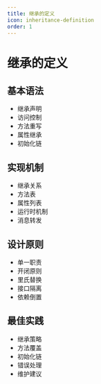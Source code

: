 ```yaml
---
title: 继承的定义
icon: inheritance-definition
order: 1
---
```


# 继承的定义

## 基本语法
- 继承声明
- 访问控制
- 方法重写
- 属性继承
- 初始化链

## 实现机制
- 继承关系
- 方法表
- 属性列表
- 运行时机制
- 消息转发

## 设计原则
- 单一职责
- 开闭原则
- 里氏替换
- 接口隔离
- 依赖倒置

## 最佳实践
- 继承策略
- 方法覆盖
- 初始化链
- 错误处理
- 维护建议
